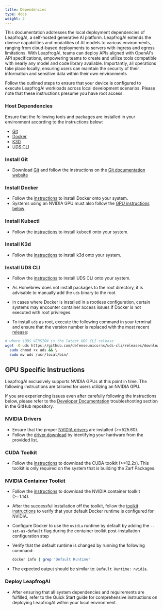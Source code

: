 ```yaml
---
title: Dependencies
type: docs
weight: 2
---
```


This documentation addresses the local deployment dependencies of LeapfrogAI, a self-hosted generative AI platform. LeapfrogAI extends the diverse capabilities and modalities of AI models to various environments, ranging from cloud-based deployments to servers with ingress and egress limitations. With LeapfrogAI, teams can deploy APIs aligned with OpenAI's API specifications, empowering teams to create and utilize tools compatible with nearly any model and code library available. Importantly, all operations take place locally, ensuring users can maintain the security of their information and sensitive data within their own environments

Follow the outlined steps to ensure that your device is configured to execute LeapfrogAI workloads across local development scenarios. Please note that these instructions presume you have root access.

### Host Dependencies

Ensure that the following tools and packages are installed in your environment according to the instructions below:

- [Git](https://git-scm.com/)
- [Docker](https://docs.docker.com/engine/install/)
- [K3D](https://k3d.io/)
- [UDS CLI](https://github.com/defenseunicorns/uds-cli)

### Install Git

- Download [Git](https://git-scm.com/downloads) and follow the instructions on the [Git documentation website](https://git-scm.com/book/en/v2/Getting-Started-Installing-Git)

### Install Docker

- Follow the [instructions](https://docs.docker.com/engine/install/) to install Docker onto your system.
- Systems using an NVIDIA GPU must also follow the [GPU instructions below](#gpu-specific-instructions)

### Install Kubectl

- Follow the [instructions](https://kubernetes.io/docs/tasks/tools/#kubectl) to install kubectl onto your system.

### Install K3d

- Follow the [instructions](https://k3d.io/) to install k3d onto your system.

### Install UDS CLI

- Follow the [instructions](https://github.com/defenseunicorns/uds-cli#install) to install UDS CLI onto your system.

- As Homebrew does not install packages to the root directory, it is advisable to manually add the `uds` binary to the root
- In cases where Docker is installed in a rootless configuration, certain systems may encounter container access issues if Docker is not executed with root privileges
- To install `uds` as root, execute the following command in your terminal and ensure that the version number is replaced with the most recent [release](https://github.com/defenseunicorns/uds-cli/releases):

```bash
# where $UDS_VERSION is the latest UDS CLI release
wget -O uds https://github.com/defenseunicorns/uds-cli/releases/download/$UDS_VERSION/uds-cli_$UDS_VERSION_Linux_amd64 && \
  sudo chmod +x uds && \
  sudo mv uds /usr/local/bin/
```

## GPU Specific Instructions

LeapfrogAI exclusively supports NVIDIA GPUs at this point in time. The following instructions are tailored for users utilizing an NVIDIA GPU.

If you are experiencing issues even after carefully following the instructions below, please refer to the [Developer Documentation](https://github.com/defenseunicorns/leapfrogai/tree/main/docs/DEVELOPMENT.md) troubleshooting section in the GitHub repository.

### NVIDIA Drivers

- Ensure that the proper [NVIDIA drivers](https://www.nvidia.com/download/index.aspx) are installed (>=525.60).
- Follow the [driver download](https://www.nvidia.com/download/index.aspx) by identifying your hardware from the provided list.

### CUDA Toolkit

- Follow the [instructions](https://developer.nvidia.com/cuda-downloads) to download the CUDA toolkit (>=12.2x). This toolkit is only required on the system that is building the Zarf Packages.

### NVIDIA Container Toolkit

- Follow the [instructions](https://docs.nvidia.com/datacenter/cloud-native/container-toolkit/latest/install-guide.html#installing-with-apt) to download the NVIDIA container toolkit (>=1.14).
- After the successful installation off the toolkit, follow the [toolkit instructions](https://docs.nvidia.com/datacenter/cloud-native/container-toolkit/latest/install-guide.html#installing-with-apt) to verify that your default Docker runtime is configured for NVIDIA.
- Configure Docker to use the `nvidia` runtime by default by adding the `--set-as-default` flag during the container toolkit post-installation configuration step
- Verify that the default runtime is changed by running the following command:

  ```bash
  docker info | grep "Default Runtime"
  ```

- The expected output should be similar to: `Default Runtime: nvidia`.

### Deploy LeapfrogAI

- After ensuring that all system dependencies and requirements are fulfilled, refer to the Quick Start guide for comprehensive instructions on deploying LeapfrogAI within your local environment.
